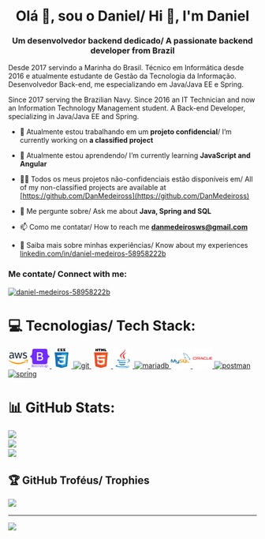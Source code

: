 <!---
DanMedeiross/DanMedeiross is a ✨ special ✨ repository because its `README.md` (this file) appears on your GitHub profile.
You can click the Preview link to take a look at your changes.
--->

<h1 align="center">Olá 👋, sou o Daniel/ Hi 👋, I'm Daniel</h1>
<h3 align="center">Um desenvolvedor backend dedicado/ A passionate backend developer from Brazil</h3>

Desde 2017 servindo a Marinha do Brasil. 
Técnico em Informática desde 2016 e atualmente estudante de Gestão da Tecnologia da Informação. 
Desenvolvedor Back-end, me especializando em Java/Java EE e Spring.

Since 2017 serving the Brazilian Navy. 
Since 2016 an IT Technician and now an Information Technology Management student. 
A Back-end Developer, specializing in Java/Java EE and Spring.

- 🔭 Atualmente estou trabalhando em um **projeto confidencial**/ I’m currently working on **a classified project**

- 🌱 Atualmente estou aprendendo/ I’m currently learning **JavaScript and Angular**

- 👨‍💻 Todos os meus projetos não-confidenciais estão disponíveis em/ All of my non-classified projects are available at [https://github.com/DanMedeiross](https://github.com/DanMedeiross)

- 💬 Me pergunte sobre/ Ask me about **Java, Spring and SQL**

- 📫 Como me contatar/ How to reach me **danmedeirosws@gmail.com**

- 📄 Saiba mais sobre minhas experiências/ Know about my experiences [linkedin.com/in/daniel-medeiros-58958222b](linkedin.com/in/daniel-medeiros-58958222b)

<h3 align="left">Me contate/ Connect with me:</h3>
<p align="left">
<a href="https://linkedin.com/in/daniel-medeiros-58958222b" target="blank"><img align="center" src="https://raw.githubusercontent.com/rahuldkjain/github-profile-readme-generator/master/src/images/icons/Social/linked-in-alt.svg" alt="daniel-medeiros-58958222b" height="30" width="40" /></a>
</p>

# 💻 Tecnologias/ Tech Stack:
<p align="left"> <a href="https://aws.amazon.com" target="_blank" rel="noreferrer"> <img src="https://raw.githubusercontent.com/devicons/devicon/master/icons/amazonwebservices/amazonwebservices-original-wordmark.svg" alt="aws" width="40" height="40"/> </a> <a href="https://getbootstrap.com" target="_blank" rel="noreferrer"> <img src="https://raw.githubusercontent.com/devicons/devicon/master/icons/bootstrap/bootstrap-plain-wordmark.svg" alt="bootstrap" width="40" height="40"/> </a> <a href="https://www.w3schools.com/css/" target="_blank" rel="noreferrer"> <img src="https://raw.githubusercontent.com/devicons/devicon/master/icons/css3/css3-original-wordmark.svg" alt="css3" width="40" height="40"/> </a> <a href="https://git-scm.com/" target="_blank" rel="noreferrer"> <img src="https://www.vectorlogo.zone/logos/git-scm/git-scm-icon.svg" alt="git" width="40" height="40"/> </a> <a href="https://www.w3.org/html/" target="_blank" rel="noreferrer"> <img src="https://raw.githubusercontent.com/devicons/devicon/master/icons/html5/html5-original-wordmark.svg" alt="html5" width="40" height="40"/> </a> <a href="https://www.java.com" target="_blank" rel="noreferrer"> <img src="https://raw.githubusercontent.com/devicons/devicon/master/icons/java/java-original.svg" alt="java" width="40" height="40"/> </a> <a href="https://mariadb.org/" target="_blank" rel="noreferrer"> <img src="https://www.vectorlogo.zone/logos/mariadb/mariadb-icon.svg" alt="mariadb" width="40" height="40"/> </a> <a href="https://www.mysql.com/" target="_blank" rel="noreferrer"> <img src="https://raw.githubusercontent.com/devicons/devicon/master/icons/mysql/mysql-original-wordmark.svg" alt="mysql" width="40" height="40"/> </a> <a href="https://www.oracle.com/" target="_blank" rel="noreferrer"> <img src="https://raw.githubusercontent.com/devicons/devicon/master/icons/oracle/oracle-original.svg" alt="oracle" width="40" height="40"/> </a> <a href="https://postman.com" target="_blank" rel="noreferrer"> <img src="https://www.vectorlogo.zone/logos/getpostman/getpostman-icon.svg" alt="postman" width="40" height="40"/> </a> <a href="https://spring.io/" target="_blank" rel="noreferrer"> <img src="https://www.vectorlogo.zone/logos/springio/springio-icon.svg" alt="spring" width="40" height="40"/> </a> </p>

# 📊 GitHub Stats:
![](https://github-readme-stats.vercel.app/api?username=DanMedeiross&theme=dark&hide_border=false&include_all_commits=true&count_private=true)<br/>
![](https://github-readme-streak-stats.herokuapp.com/?user=DanMedeiross&theme=dark&hide_border=false)<br/>
![](https://github-readme-stats.vercel.app/api/top-langs/?username=DanMedeiross&theme=dark&hide_border=false&include_all_commits=true&count_private=true&layout=compact)

## 🏆 GitHub Troféus/ Trophies
![](https://github-profile-trophy.vercel.app/?username=DanMedeiross&theme=matrix&no-frame=false&no-bg=true&margin-w=4)

---
[![](https://visitcount.itsvg.in/api?id=DanMedeiross&icon=0&color=0)](https://visitcount.itsvg.in)

<!-- Proudly created with GPRM ( https://gprm.itsvg.in ) -->
